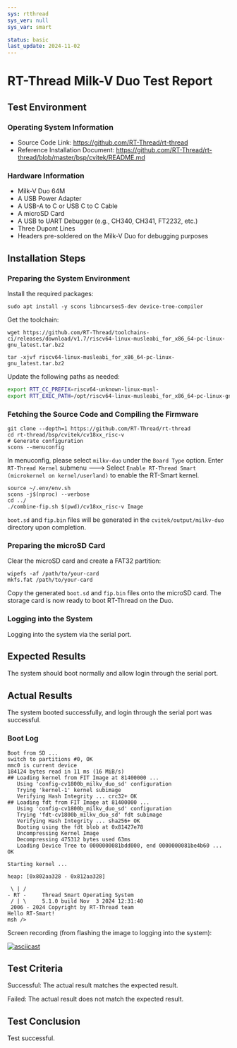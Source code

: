 ```yaml
---
sys: rtthread
sys_ver: null
sys_var: smart

status: basic
last_update: 2024-11-02
---
```


# RT-Thread Milk-V Duo Test Report

## Test Environment

### Operating System Information

- Source Code Link: https://github.com/RT-Thread/rt-thread
- Reference Installation Document: https://github.com/RT-Thread/rt-thread/blob/master/bsp/cvitek/README.md

### Hardware Information

- Milk-V Duo 64M
- A USB Power Adapter
- A USB-A to C or USB C to C Cable
- A microSD Card
- A USB to UART Debugger (e.g., CH340, CH341, FT2232, etc.)
- Three Dupont Lines
- Headers pre-soldered on the Milk-V Duo for debugging purposes

## Installation Steps

### Preparing the System Environment

Install the required packages:

```shell
sudo apt install -y scons libncurses5-dev device-tree-compiler
```

Get the toolchain:

```shell
wget https://github.com/RT-Thread/toolchains-ci/releases/download/v1.7/riscv64-linux-musleabi_for_x86_64-pc-linux-gnu_latest.tar.bz2

tar -xjvf riscv64-linux-musleabi_for_x86_64-pc-linux-gnu_latest.tar.bz2
```

Update the following paths as needed:
```bash
export RTT_CC_PREFIX=riscv64-unknown-linux-musl-
export RTT_EXEC_PATH=/opt/riscv64-linux-musleabi_for_x86_64-pc-linux-gnu/bin
```

### Fetching the Source Code and Compiling the Firmware

```shell
git clone --depth=1 https://github.com/RT-Thread/rt-thread
cd rt-thread/bsp/cvitek/cv18xx_risc-v
# Generate configuration
scons --menuconfig
```

In menuconfig, please select `milkv-duo` under the `Board Type` option. Enter `RT-Thread Kernel` submenu ---> Select `Enable RT-Thread Smart (microkernel on kernel/userland)` to enable the RT-Smart kernel.

```shell
source ~/.env/env.sh
scons -j$(nproc) --verbose
cd ../
./combine-fip.sh $(pwd)/cv18xx_risc-v Image
```

`boot.sd` and `fip.bin` files will be generated in the `cvitek/output/milkv-duo` directory upon completion.

### Preparing the microSD Card

Clear the microSD card and create a FAT32 partition:
```shell
wipefs -af /path/to/your-card
mkfs.fat /path/to/your-card
```

Copy the generated `boot.sd` and `fip.bin` files onto the microSD card. The storage card is now ready to boot RT-Thread on the Duo.

### Logging into the System

Logging into the system via the serial port.

## Expected Results

The system should boot normally and allow login through the serial port.

## Actual Results

The system booted successfully, and login through the serial port was successful.

### Boot Log

```log
Boot from SD ...
switch to partitions #0, OK
mmc0 is current device
184124 bytes read in 11 ms (16 MiB/s)
## Loading kernel from FIT Image at 81400000 ...
   Using 'config-cv1800b_milkv_duo_sd' configuration
   Trying 'kernel-1' kernel subimage
   Verifying Hash Integrity ... crc32+ OK
## Loading fdt from FIT Image at 81400000 ...
   Using 'config-cv1800b_milkv_duo_sd' configuration
   Trying 'fdt-cv1800b_milkv_duo_sd' fdt subimage
   Verifying Hash Integrity ... sha256+ OK
   Booting using the fdt blob at 0x81427e78
   Uncompressing Kernel Image
   Decompressing 475312 bytes used 63ms
   Loading Device Tree to 0000000081bdd000, end 0000000081be4b60 ... OK

Starting kernel ...

heap: [0x802aa328 - 0x812aa328]

 \ | /
- RT -     Thread Smart Operating System
 / | \     5.1.0 build Nov  3 2024 12:31:40
 2006 - 2024 Copyright by RT-Thread team
Hello RT-Smart!
msh />
```

Screen recording (from flashing the image to logging into the system):

[![asciicast](https://asciinema.org/a/gbDJeUr3mdHNxd3mXev7UpBGl.svg)](https://asciinema.org/a/gbDJeUr3mdHNxd3mXev7UpBGl)

## Test Criteria

Successful: The actual result matches the expected result.

Failed: The actual result does not match the expected result.

## Test Conclusion

Test successful.
